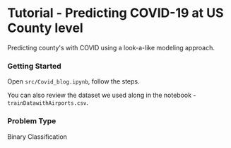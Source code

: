 # Tutorial - Predicting COVID-19 at US County level

Predicting county's with COVID using a look-a-like modeling approach.

### Getting Started

Open `src/Covid_blog.ipynb`, follow the steps.

You can also review the dataset we used along in the notebook - `trainDatawithAirports.csv`.

### Problem Type
Binary Classification
